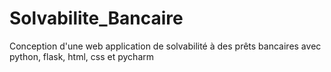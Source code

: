 # Solvabilite_Bancaire
Conception d'une web application de solvabilité à des prêts bancaires avec python, flask, html, css et pycharm
